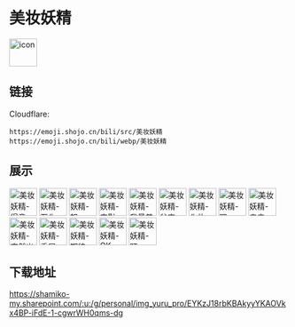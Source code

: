 # 美妆妖精
<img src="https://emoji.shojo.cn/bili/src/美妆妖精/icon.png" width="50" height="50" alt="icon">

## 链接
Cloudflare:
```
https://emoji.shojo.cn/bili/src/美妆妖精
https://emoji.shojo.cn/bili/webp/美妆妖精
```
## 展示
<img src="https://emoji.shojo.cn/bili/src/美妆妖精/美妆妖精-得意.png" width="50" height="50" alt="美妆妖精-得意">
<img src="https://emoji.shojo.cn/bili/src/美妆妖精/美妆妖精-石化.png" width="50" height="50" alt="美妆妖精-石化">
<img src="https://emoji.shojo.cn/bili/src/美妆妖精/美妆妖精-怒.png" width="50" height="50" alt="美妆妖精-怒">
<img src="https://emoji.shojo.cn/bili/src/美妆妖精/美妆妖精-安慰.png" width="50" height="50" alt="美妆妖精-安慰">
<img src="https://emoji.shojo.cn/bili/src/美妆妖精/美妆妖精-我最美.png" width="50" height="50" alt="美妆妖精-我最美">
<img src="https://emoji.shojo.cn/bili/src/美妆妖精/美妆妖精-贫穷.png" width="50" height="50" alt="美妆妖精-贫穷">
<img src="https://emoji.shojo.cn/bili/src/美妆妖精/美妆妖精-化妆.png" width="50" height="50" alt="美妆妖精-化妆">
<img src="https://emoji.shojo.cn/bili/src/美妆妖精/美妆妖精-嗯.png" width="50" height="50" alt="美妆妖精-嗯">
<img src="https://emoji.shojo.cn/bili/src/美妆妖精/美妆妖精-亲亲.png" width="50" height="50" alt="美妆妖精-亲亲">
<img src="https://emoji.shojo.cn/bili/src/美妆妖精/美妆妖精-突然出现.png" width="50" height="50" alt="美妆妖精-突然出现">
<img src="https://emoji.shojo.cn/bili/src/美妆妖精/美妆妖精-委屈.png" width="50" height="50" alt="美妆妖精-委屈">
<img src="https://emoji.shojo.cn/bili/src/美妆妖精/美妆妖精-期待.png" width="50" height="50" alt="美妆妖精-期待">
<img src="https://emoji.shojo.cn/bili/src/美妆妖精/美妆妖精-OK.png" width="50" height="50" alt="美妆妖精-OK">
<img src="https://emoji.shojo.cn/bili/src/美妆妖精/美妆妖精-盯.png" width="50" height="50" alt="美妆妖精-盯">

## 下载地址

https://shamiko-my.sharepoint.com/:u:/g/personal/img_yuru_pro/EYKzJ18rbKBAkyyYKAOVkx4BP-iFdE-1-cgwrWH0qms-dg
